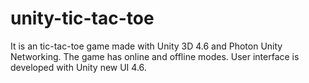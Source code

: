 # unity-tic-tac-toe
It is an tic-tac-toe game made with Unity 3D 4.6 and Photon Unity Networking.
The game has online and offline modes.
User interface is developed with Unity new UI 4.6.
